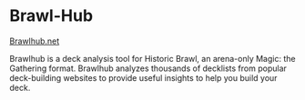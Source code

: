 # Brawl-Hub

[Brawlhub.net](https://brawlhub.net)

Brawlhub is a deck analysis tool for Historic Brawl, an arena-only Magic: the Gathering format. Brawlhub analyzes thousands of decklists from popular deck-building websites to provide useful insights to help you build your deck.
